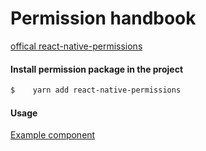 # Permission handbook

[offical react-native-permissions](https://yarnpkg.com/package/react-native-permissions)

#### Install permission package in the project

```bash
$    yarn add react-native-permissions
```

#### Usage

[Example component](../src/App.js)
